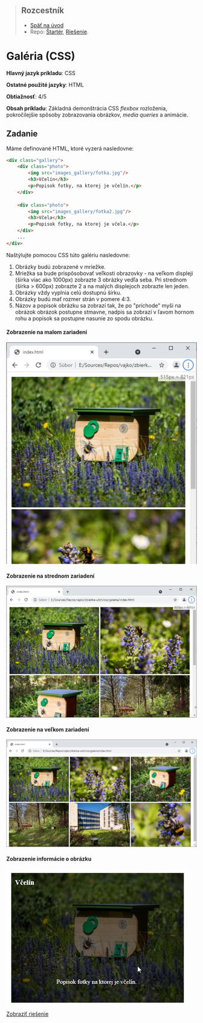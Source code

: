 <div class="hidden">

> ## Rozcestník
> - [Späť na úvod](../../README.md)
> - Repo: [Štartér](/../../tree/main/css/galeria), [Riešenie](/../../tree/solution/css/galeria).
</div>

# Galéria (CSS)
<div class="info"> 

**Hlavný jazyk príkladu**: CSS

**Ostatné použité jazyky**: HTML

**Obtiažnosť**: 4/5

**Obsah príkladu**: Základná demonštrácia CSS *flexbox* rozloženia, pokročilejšie spôsoby zobrazovania obrázkov, *media queries* a animácie.
</div>

## Zadanie

Máme definované HTML, ktoré vyzerá nasledovne:

```html
<div class="gallery">
    <div class="photo">
        <img src="images_gallery/fotka.jpg"/>
        <h3>Včelín</h3>
        <p>Popisok fotky, na ktorej je včelín.</p>
    </div>

    <div class="photo">
        <img src="images_gallery/fotka2.jpg"/>
        <h3>Včela</h3>
        <p>Popisok fotky, na ktorej je včela.</p>
    </div>
    ...
</div>
```

Naštýlujte pomocou CSS túto galériu nasledovne:

1. Obrázky budú zobrazené v mriežke.
2. Mriežka sa bude prispôsobovať veľkosti obrazovky - na veľkom displeji (šírka viac ako 1000px) zobrazte 3 obrázky
   vedľa seba. Pri strednom (šírka > 600px) zobrazte 2 a na malých displejoch zobrazte len jeden.
3. Obrázky vždy vyplnia celú dostupnú šírku.
4. Obrázky budú mať rozmer strán v pomere 4:3.
5. Názov a popisok obrázku sa zobrazí tak, že po "príchode" myši na obrázok obrázok postupne stmavne, nadpis sa 
   zobrazí v ľavom hornom rohu a popisok sa postupne nasunie zo spodu obrázku.

#### Zobrazenie na malom zariadení

![](images_gallery/zadanie-s.jpg)

#### Zobrazenie na strednom zariadení

![](images_gallery/zadanie-m.jpg)

#### Zobrazenie na veľkom zariadení

![](images_gallery/zadanie-l.jpg)

#### Zobrazenie informácie o obrázku

![](images_gallery/zadanie-hover.jpg)

<div class="hidden">

[Zobraziť riešenie](riesenie.md)
</div>